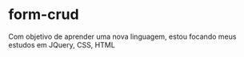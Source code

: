 # form-crud

Com objetivo de aprender uma nova linguagem, estou focando meus estudos em JQuery, CSS, HTML
